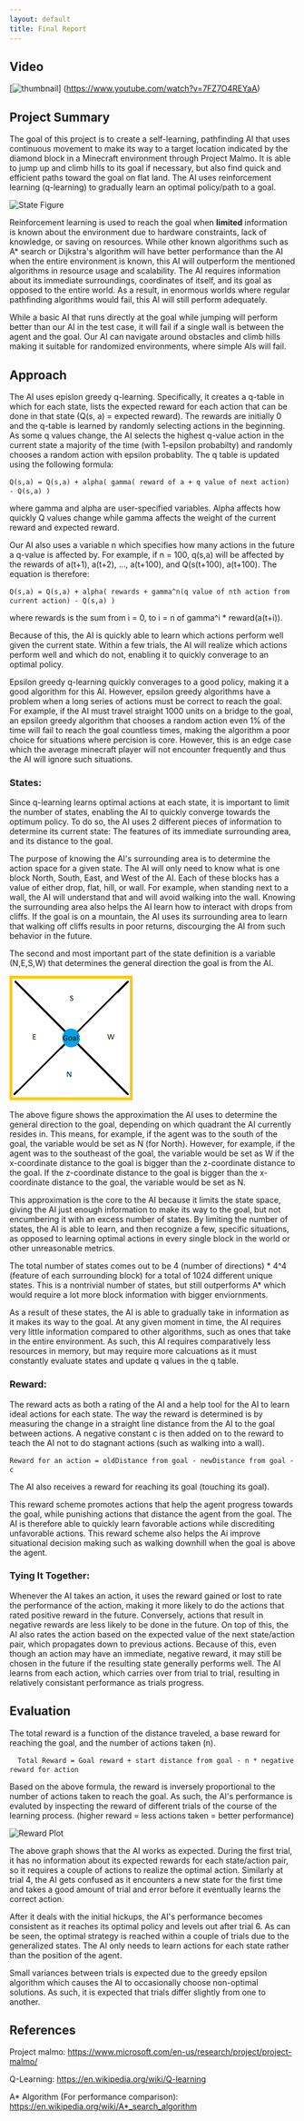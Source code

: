 ```yaml
---
layout: default
title: Final Report
---
```


## Video
[![thumbnail](https://img.youtube.com/vi/7FZ7O4REYaA/0.jpg)]
(https://www.youtube.com/watch?v=7FZ7O4REYaA)


## Project Summary
  The goal of this project is to create a self-learning, pathfinding AI that uses continuous movement to make its way to a target location indicated by the diamond block in a Minecraft environment through Project Malmo. It is able to jump up and climb hills to its goal if necessary, but also find quick and efficient paths toward the goal on flat land. The AI uses reinforcement learning (q-learning) to gradually learn an optimal policy/path to a goal.
  
  ![State Figure](https://raw.githubusercontent.com/ctypewriter/Poro-Pathfinder/master/docs/Goalpic.PNG)
  
  Reinforcement learning is used to reach the goal when **limited** information is known about the environment due to hardware constraints, lack of knowledge, or saving on resources. While other known algorithms such as A* search or Dijkstra's algorithm will have better performance than the AI when the entire environment is known, this AI will outperform the mentioned algorithms in resource usage and scalability. The AI requires information about its immediate surroundings, coordinates of itself, and its goal as opposed to the entire world. As a result, in enormous worlds where regular pathfinding algorithms would fail, this AI will still perform adequately.
  
  While a basic AI that runs directly at the goal while jumping will perform better than our AI in the test case, it will fail if a single wall is between the agent and the goal. Our AI can navigate around obstacles and climb hills making it suitable for randomized environments, where simple AIs will fail.


## Approach
  The AI uses epislon greedy q-learning. Specifically, it creates a q-table in which for each state, lists the expected reward for each action that can be done in that state (Q(s, a) = expected reward). The rewards are initially 0 and the q-table is learned by randomly selecting actions in the beginning. As some q values change, the AI selects the highest q-value action in the current state a majority of the time (with 1-epsilon probabilty) and randomly chooses a random action with epsilon probablity. The q table is updated using the following formula:
  
    Q(s,a) = Q(s,a) + alpha( gamma( reward of a + q value of next action) - Q(s,a) )
  
  where gamma and alpha are user-specified variables. Alpha affects how quickly Q values change while gamma affects the weight of the current reward and expected reward.
  
  Our AI also uses a variable n which specifies how many actions in the future a q-value is affected by. For example, if n = 100, q(s,a) will be affected by the rewards of a(t+1), a(t+2), ..., a(t+100), and Q(s(t+100), a(t+100). The equation is therefore:
  
    Q(s,a) = Q(s,a) + alpha( rewards + gamma^n(q value of nth action from current action) - Q(s,a) )
  
  where rewards is the sum from i = 0, to i = n of gamma^i * reward(a(t+i)).
  
  Because of this, the AI is quickly able to learn which actions perform well given the current state. Within a few trials, the AI will realize which actions perform well and which do not, enabling it to quickly converage to an optimal policy.
  
  Epsilon greedy q-learning quickly converages to a good policy, making it a good algorithm for this AI. However, epsilon greedy algorithms have a problem when a long series of actions must be correct to reach the goal. For example, if the AI must travel straight 1000 units on a bridge to the goal, an epsilon greedy algorithm that chooses a random action even 1% of the time will fail to reach the goal countless times, making the algorithm a poor choice for situations where percision is core. However, this is an edge case which the average minecraft player will not encounter frequently and thus the AI will ignore such situations.
  
  ### States:

  Since q-learning learns optimal actions at each state, it is important to limit the number of states, enabling the AI to quickly converge towards the optimum policy. To do so, the AI uses 2 different pieces of information to determine its current state: The features of its immediate surrounding area, and its distance to the goal.

  The purpose of knowing the AI's surrounding area is to determine the action space for a given state. The AI will only need to know what is one block North, South, East, and West of the AI.  Each of these blocks has a value of either drop, flat, hill, or wall. For example, when standing next to a wall, the AI will understand that and will avoid walking into the wall.  Knowing the surrounding area also helps the AI learn how to interact with drops from cliffs. If the goal is on a mountain, the AI uses its surrounding area to learn that walking off cliffs results in poor returns, discourging the AI from such behavior in the future.
  
  The second and most important part of the state definition is a variable (N,E,S,W) that determines the general direction the goal is from the AI.
  
![State Figure](https://raw.githubusercontent.com/ctypewriter/Malmo-AI/master/docs/StateDemo.PNG)

  The above figure shows the approximation the AI uses to determine the general direction to the goal, depending on which quadrant the AI currently resides in. This means, for example, if the agent was to the south of the goal, the variable would be set as N (for North).  However, for example, if the agent was to the southeast of the goal, the variable would be set as W if the x-coordinate distance to the goal is bigger than the z-coordinate distance to the goal.  If the z-coordinate distance to the goal is bigger than the x-coordinate distance to the goal, the variable would be set as N.  

  This approximation is the core to the AI because it limits the state space, giving the AI just enough information to make its way to the goal, but not encumbering it with an excess number of states. By limiting the number of states, the AI is able to learn, and then recognize a few, specific situations, as opposed to learning optimal actions in every single block in the world or other unreasonable metrics.
  
  The total number of states comes out to be 4 (number of directions) * 4^4 (feature of each surrounding block) for a total of 1024 different unique states. This is a nontrivial number of states, but still outperforms A* which would require a lot more block information with bigger enviornments.

  As a result of these states, the AI is able to gradually take in information as it makes its way to the goal. At any given moment in time, the AI requires very little information compared to other algorithms, such as ones that take in the entire environment.  As such, this AI requires comparatively less resources in memory, but may require more calcuations as it must constantly evaluate states and update q values in the q table.
  
  ### Reward:

  The reward acts as both a rating of the AI and a help tool for the AI to learn ideal actions for each state. The way the reward is determined is by measuring the change in a straight line distance from the AI to the goal between actions. A negative constant c is then added on to the reward to teach the AI not to do stagnant actions (such as walking into a wall).

    Reward for an action = oldDistance from goal - newDistance from goal - c

  The AI also receives a reward for reaching its goal (touching its goal).

This reward scheme promotes actions that help the agent progress towards the goal, while punishing actions that distance the agent from the goal. The AI is therefore able to quickly learn favorable actions while discrediting unfavorable actions. This reward scheme also helps the Ai improve situational decision making such as walking downhill when the goal is above the agent.

### Tying It Together:

  Whenever the AI takes an action, it uses the reward gained or lost to rate the performance of the action, making it more likely to do the actions that rated positive reward in the future. Conversely, actions that result in negative rewards are less likely to be done in the future. On top of this, the AI also rates the action based on the expected value of the next state/action pair, which propagates down to previous actions. Because of this, even though an action may have an immediate, negative reward, it may still be chosen in the future if the resulting state generally performs well. The AI learns from each action, which carries over from trial to trial, resulting in relatively consistant performance as trials progress.
  
  ## Evaluation

  The total reward is a function of the distance traveled, a base reward for reaching the goal, and the number of actions taken (n). 
  
      Total Reward = Goal reward + start distance from goal - n * negative reward for action

  Based on the above formula, the reward is inversely proportional to the number of actions taken to reach the goal. As such, the AI's performance is evaluted by inspecting the reward of different trials of the course of the learning process. (higher reward = less actions taken = better performance)

![Reward Plot](https://raw.githubusercontent.com/ctypewriter/Poro-Pathfinder/master/docs/RewardvsTrialHills.PNG)

  The above graph shows that the AI works as expected. During the first trial, it has no information about its expected rewards for each state/action pair, so it requires a couple of actions to realize the optimal action. Similarly at trial 4, the AI gets confused as it encounters a new state for the first time and takes a good amount of trial and error before it eventually learns the correct action. 
  
  After it deals with the initial hickups, the AI's performance becomes consistent as it reaches its optimal policy and levels out after trial 6. As can be seen, the optimal strategy is reached within a couple of trials due to the generalized states. The AI only needs to learn actions for each state rather than the position of the agent. 
  
  Small variances between trials is expected due to the greedy epsilon algorithm which causes the AI to occasionally choose non-optimal solutions. As such, it is expected that trials differ slightly from one to another.
  
  ## References
  
  Project malmo: https://www.microsoft.com/en-us/research/project/project-malmo/
  
  Q-Learning: https://en.wikipedia.org/wiki/Q-learning
  
  A* Algorithm (For performance comparison): https://en.wikipedia.org/wiki/A*_search_algorithm
